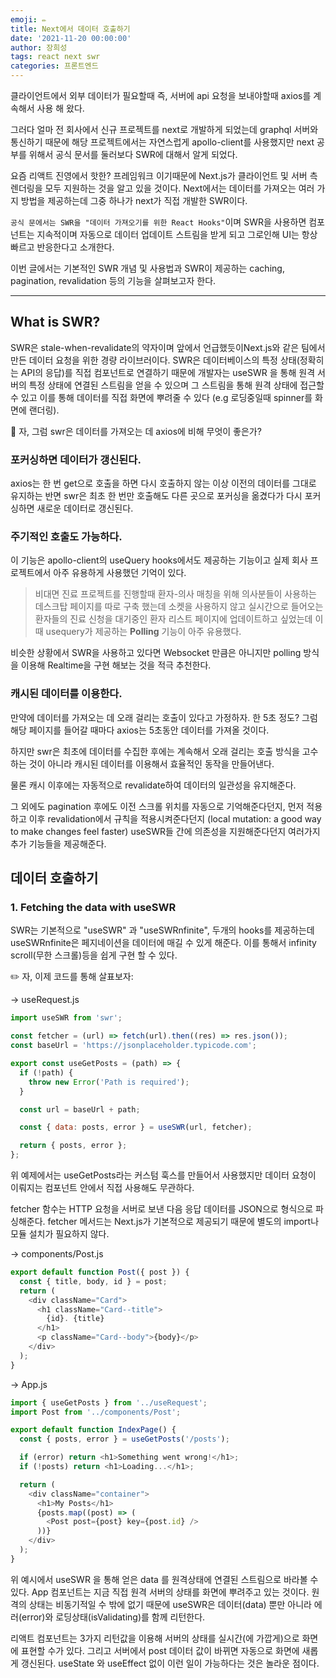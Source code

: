 ```yaml
---
emoji: ✏️
title: Next에서 데이터 호출하기
date: '2021-11-20 00:00:00'
author: 장희성
tags: react next swr
categories: 프론트엔드
---
```


클라이언트에서 외부 데이터가 필요할때 즉, 서버에 api 요청을 보내야할때 axios를 계속해서 사용 해 왔다.

그러다 얼마 전 회사에서 신규 프로젝트를 next로 개발하게 되었는데 graphql 서버와 통신하기 때문에 해당 프로젝트에서는 자연스럽게 apollo-client를 사용했지만 next 공부를 위해서 공식 문서를 둘러보다 SWR에 대해서 알게 되었다.

요즘 리액트 진영에서 핫한? 프레임워크 이기때문에 Next.js가 클라이언트 및 서버 측 렌더링을 모두 지원하는 것을 알고 있을 것이다. Next에서는 데이터를 가져오는 여러 가지 방법을 제공하는데 그중 하나가 next가 직접 개발한 SWR이다.

`공식 문에서는 SWR을 "데이터 가져오기를 위한 React Hooks"`이며 SWR을 사용하면 컴포넌트는 지속적이며 자동으로 데이터 업데이트 스트림을 받게 되고 그로인해 UI는 항상 빠르고 반응한다고 소개한다.

이번 글에서는 기본적인 SWR 개념 및 사용법과 SWR이 제공하는 caching, pagination, revalidation 등의 기능을 살펴보고자 한다.

<hr/>

## What is SWR?

SWR은 stale-when-revalidate의 약자이며 앞에서 언급했듯이Next.js와 같은 팀에서 만든 데이터 요청을 위한 경량 라이브러이다. SWR은 데이터베이스의 특정 상태(정확히는 API의 응답)를 직접 컴포넌트로 연결하기 때문에 개발자는 useSWR 을 통해 원격 서버의 특정 상태에 연결된 스트림을 얻을 수 있으며 그 스트림을 통해 원격 상태에 접근할 수 있고 이를 통해 데이터를 직접 화면에 뿌려줄 수 있다 (e.g 로딩중일때 spinner를 화면에 랜더링).

🤔 자, 그럼 swr은 데이터를 가져오는 데 axios에 비해 무엇이 좋은가?

### 포커싱하면 데이터가 갱신된다.

axios는 한 번 get으로 호출을 하면 다시 호출하지 않는 이상 이전의 데이터를 그대로 유지하는 반면 swr은 최초 한 번만 호출해도 다른 곳으로 포커싱을 옮겼다가 다시 포커싱하면 새로운 데이터로 갱신된다.

### 주기적인 호출도 가능하다.

이 기능은 apollo-client의 useQuery hooks에서도 제공하는 기능이고 실제 회사 프로젝트에서 아주 유용하게 사용했던 기억이 있다.

> 비대면 진료 프로젝트를 진행할때 환자-의사 매칭을 위해 의사분들이 사용하는 데스크탑 페이지를 따로 구축 했는데 소켓을 사용하지 않고 실시간으로 들어오는 환자들의 진료 신청을 대기중인 환자 리스트 페이지에 업데이트하고 싶었는데 이때 usequery가 제공하는 **Polling** 기능이 아주 유용했다.

비슷한 상황에서 SWR을 사용하고 있다면 Websocket 만큼은 아니지만 polling 방식을 이용해 Realtime을 구현 해보는 것을 적극 추천한다.

### 캐시된 데이터를 이용한다.

만약에 데이터를 가져오는 데 오래 걸리는 호출이 있다고 가정하자. 한 5초 정도? 그럼 해당 페이지를 들어갈 때마다 axios는 5초동안 데이터를 가져올 것이다.

하지만 swr은 최초에 데이터를 수집한 후에는 계속해서 오래 걸리는 호출 방식을 고수하는 것이 아니라 캐시된 데이터를 이용해서 효율적인 동작을 만들어낸다.

물론 캐시 이후에는 자동적으로 revalidate하여 데이터의 일관성을 유지해준다.

그 외에도 pagination 후에도 이전 스크롤 위치를 자동으로 기억해준다던지, 먼저 적용하고 이후 revalidation에서 규칙을 적용시켜준다던지 (local mutation: a good way to make changes feel faster) useSWR들 간에 의존성을 지원해준다던지 여러가지 추가 기능들을 제공해준다.

## 데이터 호출하기

### 1. Fetching the data with useSWR

SWR는 기본적으로 "useSWR" 과 "useSWRnfinite", 두개의 hooks를 제공하는데 useSWRnfinite은 페지네이션을 데이터에 매길 수 있게 해준다. 이를 통해서 infinity scroll(무한 스크롤)등을 쉽게 구현 할 수 있다.

✏️ 자, 이제 코드를 통해 살표보자:

-> useRequest.js

```javascript
import useSWR from 'swr';

const fetcher = (url) => fetch(url).then((res) => res.json());
const baseUrl = 'https://jsonplaceholder.typicode.com';

export const useGetPosts = (path) => {
  if (!path) {
    throw new Error('Path is required');
  }

  const url = baseUrl + path;

  const { data: posts, error } = useSWR(url, fetcher);

  return { posts, error };
};
```

위 예제에서는 useGetPosts라는 커스텀 훅스를 만들어서 사용했지만 데이터 요청이 이뤄지는 컴포넌트 안에서 직접 사용해도 무관하다.

fetcher 함수는 HTTP 요청을 서버로 보낸 다음 응답 데이터를 JSON으로 형식으로 파싱해준다. fetcher 메서드는 Next.js가 기본적으로 제공되기 때문에 별도의 import나 모듈 설치가 필요하지 않다.

-> components/Post.js

```javascript
export default function Post({ post }) {
  const { title, body, id } = post;
  return (
    <div className="Card">
      <h1 className="Card--title">
        {id}. {title}
      </h1>
      <p className="Card--body">{body}</p>
    </div>
  );
}
```

-> App.js

```javascript
import { useGetPosts } from '../useRequest';
import Post from '../components/Post';

export default function IndexPage() {
  const { posts, error } = useGetPosts('/posts');

  if (error) return <h1>Something went wrong!</h1>;
  if (!posts) return <h1>Loading...</h1>;

  return (
    <div className="container">
      <h1>My Posts</h1>
      {posts.map((post) => (
        <Post post={post} key={post.id} />
      ))}
    </div>
  );
}
```

위 예시에서 useSWR 을 통해 얻은 data 를 원격상태에 연결된 스트림으로 바라볼 수 있다. App 컴포넌트는 지금 직접 원격 서버의 상태를 화면에 뿌려주고 있는 것이다. 원격의 상태는 비동기적일 수 밖에 없기 때문에 useSWR은 데이터(data) 뿐만 아니라 에러(error)와 로딩상태(isValidating)를 함께 리턴한다.

리액트 컴포넌트는 3가지 리턴값을 이용해 서버의 상태를 실시간(에 가깝게)으로 화면에 표현할 수가 있다. 그리고 서버에서 post 데이터 값이 바뀌면 자동으로 화면에 새롭게 갱신된다. useState 와 useEffect 없이 이런 일이 가능하다는 것은 놀라운 점이다.

```toc

```
